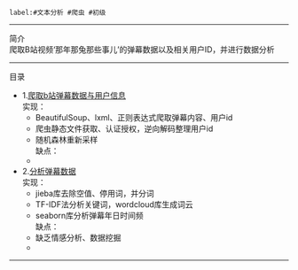 ```
label:#文本分析 #爬虫 #初级  
```  
***
简介  
爬取B站视频‘那年那兔那些事儿’的弹幕数据以及相关用户ID，并进行数据分析
***
目录
- 1.[爬取b站弹幕数据与用户信息](scraping/collect_users.ipynb)   
实现：  
    - BeautifulSoup、lxml、正则表达式爬取弹幕内容、用户id
    - 爬虫静态文件获取、认证授权，逆向解码整理用户id
    - 随机森林重新采样  
缺点： 
    - 
- 2.[分析弹幕数据](analyse/text_analyse.ipynb)   
实现：  
    - jieba库去除空值、停用词，并分词
    - TF-IDF法分析关键词，wordcloud库生成词云
    - seaborn库分析弹幕年日时间频  
缺点：
    - 缺乏情感分析、数据挖掘
    - 
***
